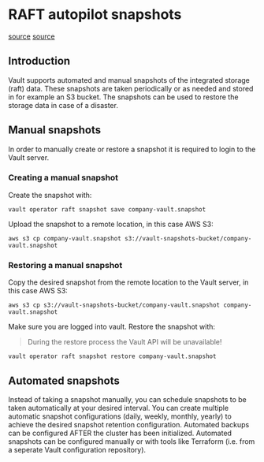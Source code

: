 # RAFT autopilot snapshots

[source](https://developer.hashicorp.com/vault/docs/enterprise/automated-integrated-storage-snapshots)
[source](https://developer.hashicorp.com/vault/tutorials/raft/raft-storage-aws)

## Introduction

Vault supports automated and manual snapshots of the integrated storage (raft) data. These snapshots are taken periodically or as needed and stored in for example an S3 bucket. The snapshots can be used to restore the storage data in case of a disaster.

## Manual snapshots

In order to manually create or restore a snapshot it is required to login to the Vault server.

### Creating a manual snapshot

Create the snapshot with:

```console
vault operator raft snapshot save company-vault.snapshot
```

Upload the snapshot to a remote location, in this case AWS S3:

```console
aws s3 cp company-vault.snapshot s3://vault-snapshots-bucket/company-vault.snapshot
```

### Restoring a manual snapshot 

Copy the desired snapshot from the remote location to the Vault server, in this case AWS S3:

```console
aws s3 cp s3://vault-snapshots-bucket/company-vault.snapshot company-vault.snapshot
```

Make sure you are logged into vault.
Restore the snapshot with:

> During the restore process the Vault API will be unavailable!

```console
vault operator raft snapshot restore company-vault.snapshot
```

## Automated snapshots

Instead of taking a snapshot manually, you can schedule snapshots to be taken automatically at your desired interval. You can create multiple automatic snapshot configurations (daily, weekly, monthly, yearly) to achieve the desired snapshot retention configuration. Automated backups can be configured AFTER the cluster has been initialized. Automated snapshots can be configured manually or with tools like Terraform (i.e. from a seperate Vault configuration repository).
